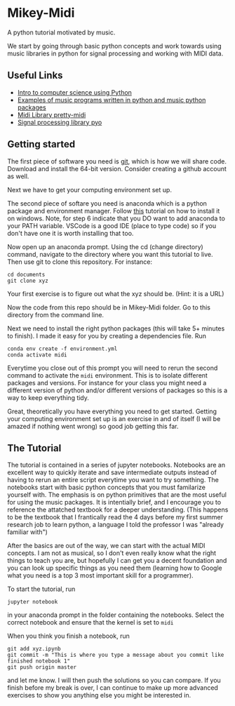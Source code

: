 # Mikey-Midi
A python tutorial motivated by music.

We start by going through basic python concepts and work towards using music libraries in python for signal processing and working with MIDI data.

## Useful Links
* [Intro to computer science using Python](http://www.greenteapress.com/thinkpython/thinkCSpy.pdf)
* [Examples of music programs written in python and music python packages](https://wiki.python.org/moin/PythonInMusic)
* [Midi Library pretty-midi](http://craffel.github.io/pretty-midi/#)
* [Signal processing library pyo](http://ajaxsoundstudio.com/pyodoc/)


## Getting started
The first piece of software you need is [git](https://git-scm.com/download/win), which is how we will share code. Download and install the 64-bit version. Consider creating a github account as well.

Next we have to get your computing environment set up.

The second piece of softare you need is anaconda which is a python package and environment manager. Follow [this](https://www.datacamp.com/community/tutorials/installing-anaconda-windows) tutorial on how to install it on windows. Note, for step 6 indicate that you DO want to add anaconda to your PATH variable. VSCode is a good IDE (place to type code) so if you don't have one it is worth installing that too.

Now open up an anaconda prompt. Using the cd (change directory) command, navigate to the directory where you want this tutorial to live. Then use git to clone this repository. For instance:
```
cd documents
git clone xyz
```
Your first exercise is to figure out what the xyz should be. (Hint: it is a URL)

Now the code from this repo should be in Mikey-Midi folder. Go to this directory from the command line.

Next we need to install the right python packages (this will take 5+ minutes to finish). I made it easy for you by creating a dependencies file. Run
```
conda env create -f environment.yml
conda activate midi
```
Everytime you close out of this prompt you will need to rerun the second command to activate the `midi` environment. This is to isolate different packages and versions. For instance for your class you might need a different version of python and/or different versions of packages so this is a way to keep everything tidy.

Great, theoretically you have everything you need to get started. Getting your computing environment set up is an exercise in and of itself (I will be amazed if nothing went wrong) so good job getting this far.

## The Tutorial
The tutorial is contained in a series of jupyter notebooks. Notebooks are an excellent way to quickly iterate and save intermediate outputs instead of having to rerun an entire script everytime you want to try something. The notebooks start with basic python concepts that you must familarize yourself with. The emphasis is on python primitives that are the most useful for using the music packages. It is intentially brief, and I encourage you to reference the attatched textbook for a deeper understanding. (This happens to be the textbook that I frantically read the 4 days before my first summer research job to learn python, a language I told the professor I was "already familiar with")

After the basics are out of the way, we can start with the actual MIDI concepts. I am not as musical, so I don't even really know what the right things to teach you are, but hopefully I can get you a decent foundation and you can look up specific things as you need them (learning how to Google what you need is a top 3 most important skill for a programmer).

To start the tutorial, run
```
jupyter notebook
```
in your anaconda prompt in the folder containing the notebooks. Select the correct notebook and ensure that the kernel is set to `midi`

When you think you finish a notebook, run 
```
git add xyz.ipynb
git commit -m "This is where you type a message about you commit like finished notebook 1"
git push origin master
```
and let me know. I will then push the solutions so you can compare. If you finish before my break is over, I can continue to make up more advanced exercises to show you anything else you might be interested in.




